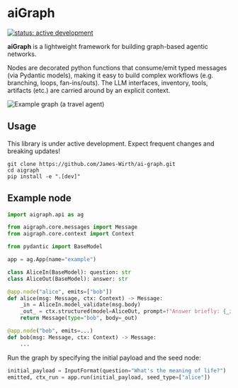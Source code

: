 # aiGraph

[![status: active development](https://img.shields.io/badge/status-active--development-orange)]()

**aiGraph** is a lightweight framework for building graph-based agentic networks.

Nodes are decorated python functions that consume/emit typed messages (via Pydantic models), making it easy to build complex workflows (e.g. branching, loops, fan-ins/outs). The LLM interfaces, inventory, tools, artifacts (etc.) are carried around by an explicit context.

![Example graph (a travel agent)](image.png)

## Usage

This library is under active development. 
Expect frequent changes and breaking updates!

```
git clone https://github.com/James-Wirth/ai-graph.git
cd aigraph
pip install -e ".[dev]"  
```

## Example node

```python
import aigraph.api as ag

from aigraph.core.messages import Message
from aigraph.core.context import Context

from pydantic import BaseModel

app = ag.App(name="example")

class AliceIn(BaseModel): question: str
class AliceOut(BaseModel): answer: str

@app.node("alice", emits=["bob"])
def alice(msg: Message, ctx: Context) -> Message:
    _in = AliceIn.model_validate(msg.body)
    _out_ = ctx.structured(model=AliceOut, prompt=f"Answer briefly: {_in.question}")
    return Message(type="bob", body=_out)

@app.node("bob", emits=...)
def bob(msg: Message, ctx: Context) -> Message:
    ...
```

Run the graph by specifying the initial payload and the seed node:

```python
initial_payload = InputFormat(question="What's the meaning of life?")
emitted, ctx_run = app.run(initial_payload, seed_type=["alice"])
```